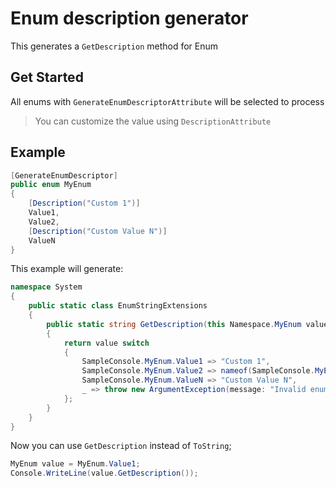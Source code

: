 # Enum description generator

This generates a `GetDescription` method for Enum

## Get Started

All enums with `GenerateEnumDescriptorAttribute` will be selected to process 

> You can customize the value using `DescriptionAttribute`

## Example

```csharp
[GenerateEnumDescriptor]
public enum MyEnum
{
    [Description("Custom 1")]
    Value1,
    Value2,
    [Description("Custom Value N")]
    ValueN
}
```

This example will generate:

```csharp
namespace System
{
    public static class EnumStringExtensions
    {   
        public static string GetDescription(this Namespace.MyEnum value)
        {
            return value switch
            {
                SampleConsole.MyEnum.Value1 => "Custom 1",
                SampleConsole.MyEnum.Value2 => nameof(SampleConsole.MyEnum.Value2),
                SampleConsole.MyEnum.ValueN => "Custom Value N",
                _ => throw new ArgumentException(message: "Invalid enum value", paramName: nameof(value))
            };
        }
    }
}
```

Now you can use `GetDescription` instead of `ToString`;

```csharp
MyEnum value = MyEnum.Value1;
Console.WriteLine(value.GetDescription());
```
